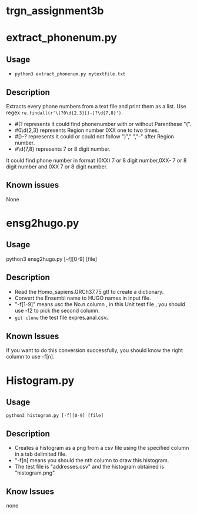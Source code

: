 # trgn_assignment3b

# extract_phonenum.py

## Usage

- `python3 extract_phonenum.py mytextfile.txt`

## Description

Extracts every phone numbers from a text file and print them as a list. Use regex `re.findall(r'\(?0\d{2,3}[)-]?\d{7,8}')`. 

- #(? represents it could find phonenumber with or without Parenthese "(".
- #0\d{2,3} represents Region number 0XX one to two times.
- #[)-? represents it could or could not follow ")"," ","-" after Region number.
- #\d{7,8} represents 7 or 8 digit number.

It could find phone number in format (0XX) 7 or 8 digit number,0XX- 7 or 8 digit number and 0XX 7 or 8 digit number.

## Known issues

None

# ensg2hugo.py

## Usage

python3 ensg2hugo.py [-f][0-9] [file]

## Description

- Read the Homo_sapiens.GRCh37.75.gtf to create a dictionary.
- Convert the Ensembl name to HUGO names in input file.
- "-f[1-9]" means usc the No.n column , in this Unit test file , you should use -f2 to pick the second column.
- `git clone` the test file expres.anal.csv。

## Known Issues

If you want to do this conversion successfully, you should know the right column to use -f[n].

# Histogram.py

## Usage

`python3 histogram.py [-f][0-9] [file]`

## Description

- Creates a histogram as a png from a csv file using the specified column in a tab delimited file.
- "-f[n] means you should the nth column to draw this histogram.
- The test file is "addresses.csv" and the histogram obtained is "histogram.png"

## Know Issues

none
